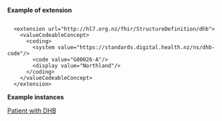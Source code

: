 
**Example of extension**

```

  <extension url="http://hl7.org.nz/fhir/StructureDefinition/dhb">
    <valueCodeableConcept>
      <coding>
        <system value="https://standards.digital.health.nz/ns/dhb-code"/>
        <code value="G00026-A"/>
        <display value="Northland"/>
      </coding>
    </valueCodeableConcept>
  </extension>

```

**Example instances**

[Patient with DHB](Patient-patient-dhb.html)